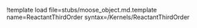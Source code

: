 !template load file=stubs/moose_object.md.template name=ReactantThirdOrder syntax=/Kernels/ReactantThirdOrder